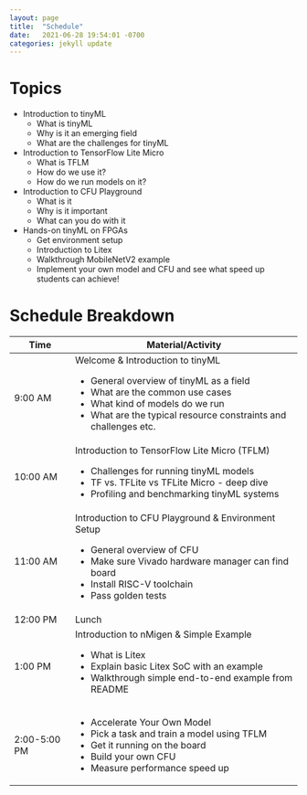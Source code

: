 ```yaml
---
layout: page
title:  "Schedule"
date:   2021-06-28 19:54:01 -0700
categories: jekyll update
---
```


# Topics
- Introduction to tinyML
	- What is tinyML
	- Why is it an emerging field
	- What are the challenges for tinyML
- Introduction to TensorFlow Lite Micro
	- What is TFLM
	- How do we use it?
	- How do we run models on it?
- Introduction to CFU Playground
	- What is it
	- Why is it important
	- What can you do with it
- Hands-on tinyML on FPGAs
	- Get environment setup 
	- Introduction to Litex 
	- Walkthrough MobileNetV2 example
	- Implement your own model and CFU and see what speed up students can achieve!

# Schedule Breakdown

<div>
<table>
<thead>
  <tr>
    <th>Time</th>
    <th>Material/Activity</th>
  </tr>
</thead>
<tbody>
  <tr>
    <td>9:00 AM</td>
    <td>Welcome &amp; Introduction to tinyML
    	<ul>
    	<li>General overview of tinyML as a field</li>
    	<li>What are the common use cases</li>
    	<li>What kind of models do we run</li>
    	<li>What are the typical resource constraints and challenges etc.</li>
    	</ul>
    </td>
  </tr>
  <tr>
    <td>10:00 AM</td>
    <td>Introduction to TensorFlow Lite Micro (TFLM) 
    	<ul>
    		<li>Challenges for running tinyML models</li>
			<li>TF vs. TFLite vs TFLite Micro - deep dive</li>
			<li>Profiling and benchmarking tinyML systems</li>
    	</ul>
	</td>
  </tr>
  <tr>
    <td>11:00 AM</td>
    <td>Introduction to CFU Playground &amp; Environment Setup 
    	<ul>
    		<li>General overview of CFU</li>
			<li>Make sure Vivado hardware manager can find board</li>
			<li>Install RISC-V toolchain</li>
			<li>Pass golden tests</li>
    	</ul>
	</td>
  </tr>
  <tr>
    <td>12:00 PM</td>
    <td>Lunch</td>
  </tr>
  <tr>
    <td>1:00 PM</td>
    <td>Introduction to nMigen & Simple Example
		<ul>
			<li>What is Litex</li>
			<li>Explain basic Litex SoC with an example</li>
			<li>Walkthrough simple end-to-end example from README</li>
		</ul>
	</td>
  </tr>
  <tr>
    <td>2:00-5:00 PM</td>
    <td>
    	<ul>
    		<li>Accelerate Your Own Model</li>
			<li>Pick a task and train a model using TFLM</li>
			<li>Get it running on the board</li>
			<li>Build your own CFU</li>
			<li>Measure performance speed up</li>
    	</ul>
    </td>
  </tr>
</tbody>
</table>
</div>
